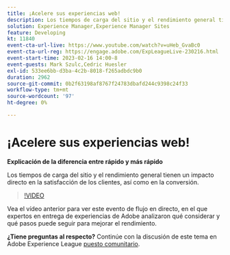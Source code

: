 ```yaml
---
title: ¡Acelere sus experiencias web!
description: Los tiempos de carga del sitio y el rendimiento general tienen un impacto directo en la satisfacción de los clientes, así como en la conversión.
solution: Experience Manager,Experience Manager Sites
feature: Developing
kt: 11840
event-cta-url-live: https://www.youtube.com/watch?v=uHeb_GvaBc0
event-cta-url-reg: https://engage.adobe.com/ExpLeagueLive-230216.html
event-start-time: 2023-02-16 14:00-8
event-guests: Mark Szulc,Cedric Huesler
exl-id: 533ee6bb-d3ba-4c2b-8018-f265adbdc9b0
duration: 2962
source-git-commit: 0b2f63198af8767f24783dbafd244c9398c24f33
workflow-type: tm+mt
source-wordcount: '97'
ht-degree: 0%

---
```


# ¡Acelere sus experiencias web!

**Explicación de la diferencia entre rápido y más rápido**

Los tiempos de carga del sitio y el rendimiento general tienen un impacto directo en la satisfacción de los clientes, así como en la conversión.

>[!VIDEO](https://video.tv.adobe.com/v/3414150/?quality=12&learn=on)

Vea el vídeo anterior para ver este evento de flujo en directo, en el que expertos en entrega de experiencias de Adobe analizaron qué considerar y qué pasos puede seguir para mejorar el rendimiento.

**¿Tiene preguntas al respecto?** Continúe con la discusión de este tema en Adobe Experience League [puesto comunitario](https://experienceleaguecommunities.adobe.com/t5/adobe-experience-manager/experience-league-live-post-session-discussion-speeding-up-your/m-p/575513#M36836).

